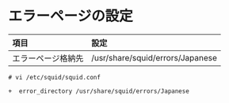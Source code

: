 # エラーページの設定
|項目|設定|
|:---|:---|
|エラーページ格納先|/usr/share/squid/errors/Japanese|

```
# vi /etc/squid/squid.conf
```
```
+  error_directory /usr/share/squid/errors/Japanese
```

